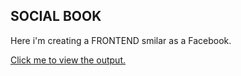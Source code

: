 <h2>SOCIAL BOOK</h2>

<p>Here i'm creating a FRONTEND smilar as a Facebook.</p>

<a href="https://social-book-yr.vercel.app">Click me to view the output.</a>